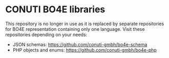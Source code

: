 # CONUTI BO4E libraries

This repository is no longer in use as it is replaced by separate repositories for BO4E representation containing
only one language. Visit these repositories depending on your needs:

- JSON schemas: https://github.com/conuti-gmbh/bo4e-schema 
- PHP objects and enums: https://github.com/conuti-gmbh/bo4e-php
